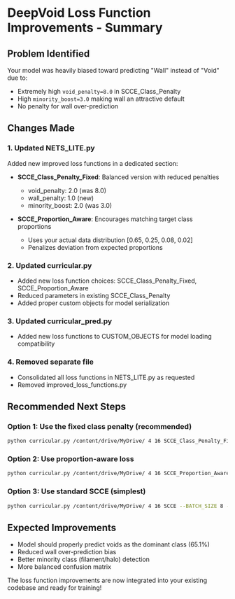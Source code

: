 # DeepVoid Loss Function Improvements - Summary

## Problem Identified
Your model was heavily biased toward predicting "Wall" instead of "Void" due to:
- Extremely high `void_penalty=8.0` in SCCE_Class_Penalty
- High `minority_boost=3.0` making wall an attractive default
- No penalty for wall over-prediction

## Changes Made

### 1. Updated NETS_LITE.py
Added new improved loss functions in a dedicated section:

- **SCCE_Class_Penalty_Fixed**: Balanced version with reduced penalties
  - void_penalty: 2.0 (was 8.0)
  - wall_penalty: 1.0 (new)
  - minority_boost: 2.0 (was 3.0)

- **SCCE_Proportion_Aware**: Encourages matching target class proportions
  - Uses your actual data distribution [0.65, 0.25, 0.08, 0.02]
  - Penalizes deviation from expected proportions

### 2. Updated curricular.py
- Added new loss function choices: SCCE_Class_Penalty_Fixed, SCCE_Proportion_Aware
- Reduced parameters in existing SCCE_Class_Penalty
- Added proper custom objects for model serialization

### 3. Updated curricular_pred.py
- Added new loss functions to CUSTOM_OBJECTS for model loading compatibility

### 4. Removed separate file
- Consolidated all loss functions in NETS_LITE.py as requested
- Removed improved_loss_functions.py

## Recommended Next Steps

### Option 1: Use the fixed class penalty (recommended)
```bash
python curricular.py /content/drive/MyDrive/ 4 16 SCCE_Class_Penalty_Fixed --BATCH_SIZE 8 --USE_ATTENTION --LAMBDA_CONDITIONING --L_VAL 10
```

### Option 2: Use proportion-aware loss
```bash
python curricular.py /content/drive/MyDrive/ 4 16 SCCE_Proportion_Aware --BATCH_SIZE 8 --USE_ATTENTION --LAMBDA_CONDITIONING --L_VAL 10
```

### Option 3: Use standard SCCE (simplest)
```bash
python curricular.py /content/drive/MyDrive/ 4 16 SCCE --BATCH_SIZE 8 --USE_ATTENTION --LAMBDA_CONDITIONING --L_VAL 10
```

## Expected Improvements
- Model should properly predict voids as the dominant class (65.1%)
- Reduced wall over-prediction bias
- Better minority class (filament/halo) detection
- More balanced confusion matrix

The loss function improvements are now integrated into your existing codebase and ready for training!
